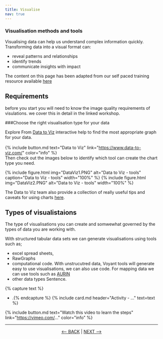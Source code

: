 ```yaml
---
title: Visualise
nav: true
---
```

### Visualisation methods and tools

Visualising data can help us understand complex information quickly. Transforming data into a visual format can:

- reveal patterns and relationships
- identify trends
- communicate insights with impact

The content on this page has been adapted from our self paced training resource available <a href='https://griffithunilibrary.github.io/data-vis-basics/' target='_blank'> here </a>


## Requirements
before you start you will need to know the image quality requirements of visulations. we cover this in detail in the linked workshop. 

###Choose the right visualisation type for your data 

Explore From [Data to Viz](https://www.data-to-viz.com/) interactive help to find the most appropriate graph for your data.  
<br>
{% include button.md text="Data to Viz" link="https://www.data-to-viz.com/" color="info" %}
<br>
Then check out the images below to identify which tool can create the chart type you need.


{% include figure.html img="DataViz1.PNG" alt="Data to Viz - tools" caption="Data to Viz - tools" width="100%" %} 
{% include figure.html img="DataViz2.PNG" alt="Data to Viz - tools" width="100%" %}

The Data to Viz team also provide a collection of really useful tips and caveats for using charts [here](https://www.data-to-viz.com/caveats.html).

## Types of visualistaions

The type of visualisations you can create and somwewhat governed by the types of data you are working with. 

With structured tabular data sets we can generate visualisations using tools such as; 
- excel spread sheets, 
- RawGraphs
- computational code. 
With unstrucutred data, Voyant tools will generate easy to use visualisations, we can also use code. 
For mapping data we can use tools such as <a href='https://aurin.org.au/' target='_blank'>AURIN </a>
- other data types 
Sentence.



{% capture text %}
- .{% endcapture %} {% include card.md header="Activity - ..." text=text %}


{% include button.md text="Watch this video to learn the steps" link="https://vimeo.com/..." color="info" %}

-----

<p align="center">
  <a href="https://griffithunilibrary.github.io/intro-text-mining-analysis/content/6-analyse.html"><-- BACK</a> |
  <a href="https://griffithunilibrary.github.io/intro-text-mining-analysis/content/8-help.html">NEXT --></a>
</p>
